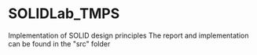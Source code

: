 # SOLIDLab_TMPS
Implementation of SOLID design principles
The report and implementation can be found in the "src" folder
